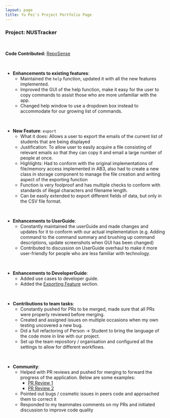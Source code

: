 ```yaml
---
layout: page
title: Yu Pei's Project Portfolio Page
---
```


### Project: NUSTracker

<br>

**Code Contributed:** [RepoSense](https://nus-cs2103-ay2122s1.github.io/tp-dashboard/?search=t11&sort=groupTitle&sortWithin=title&since=2021-09-17&timeframe=commit&mergegroup=&groupSelect=groupByRepos&breakdown=false&tabOpen=true&tabType=authorship&tabAuthor=syoopie&tabRepo=AY2122S1-CS2103T-T11-1%2Ftp%5Bmaster%5D&authorshipIsMergeGroup=false&authorshipFileTypes=docs~functional-code~test-code~other&authorshipIsBinaryFileTypeChecked=false&zFR=false)

<br>

* **Enhancements to existing features**:
  * Maintained the `help` function, updated it with all the new features implemented.
  * Improved the GUI of the help function, make it easy for the user to copy commands to assist those who are more unfamiliar with the app.
  * Changed help window to use a dropdown box instead to accommodate for our growing list of commands.

<br>

* **New Feature**: `export`
  * What it does: Allows a user to export the emails of the current list of students that are being displayed
  * Justification: To allow user to easily acquire a file consisting of relevant emails so that they can copy it and email a large number of people at once.
  * Highlights: Had to conform with the original implementations of file/memory access implemented in AB3, also had to create a new class in storage component to manage the file creation and writing aspect of the exporting function
  * Function is very foolproof and has multiple checks to conform with standards of illegal characters and filename length.
  * Can be easily extended to export different fields of data, but only in the CSV file format.

<br>

* **Enhancements to UserGuide**:
  * Constantly maintained the userGuide and made changes and updates for it to conform with our actual implementation (e.g. Adding command to the command summary and brushing up command descriptions, update screenshots when GUI has been changed)
  * Contributed to discussion on UserGuide overhaul to make it more user-friendly for people who are less familiar with technology.

<br>

* **Enhancements to DeveloperGuide**:
  * Added use cases to developer guide.
  * Added the [Exporting Feature](../DeveloperGuide.html#exporting-feature) section.

<br>

* **Contributions to team tasks**:
  * Constantly pushed for PRs to be merged, made sure that all PRs were properly reviewed before merging.
  * Created and assigned issues on multiple occasions when my own testing uncovered a new bug.
  * Did a full refactoring of Person -> Student to bring the language of the code more in line with our project.
  * Set up the team repository / organisation and configured all the settings to allow for different workflows.
  
<br>

* **Community**:
  * Helped with PR reviews and pushed for merging to forward the progress of the application. Below are some examples:
    * [PR Review 1](https://github.com/AY2122S1-CS2103T-T11-1/tp/pull/61)
    * [PR Review 2](https://github.com/AY2122S1-CS2103T-T11-1/tp/pull/132)
  * Pointed out bugs / cosmetic issues in peers code and approached them to correct it
  * Responded to my teammates comments on my PRs and initiated discussion to improve code quality


